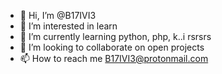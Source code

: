 - 👋 Hi, I’m @B17IVI3
- 👀 I’m interested in learn
- 🌱 I’m currently learning python, php, k..i rsrsrs
- 💞️ I’m looking to collaborate on open projects
- 📫 How to reach me B17IVI3@protonmail.com
